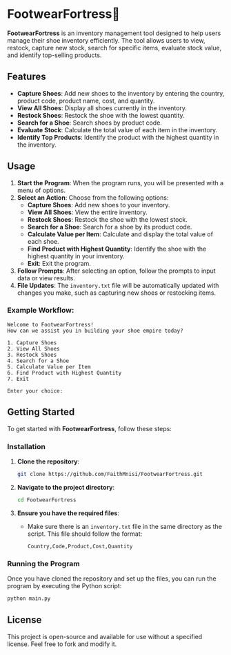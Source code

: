 # FootwearFortress👟

**FootwearFortress** is an inventory management tool designed to help users manage their shoe inventory efficiently. The tool allows users to view, restock, capture new stock, search for specific items, evaluate stock value, and identify top-selling products.

## Features

- **Capture Shoes**: Add new shoes to the inventory by entering the country, product code, product name, cost, and quantity.
- **View All Shoes**: Display all shoes currently in the inventory.
- **Restock Shoes**: Restock the shoe with the lowest quantity.
- **Search for a Shoe**: Search shoes by product code.
- **Evaluate Stock**: Calculate the total value of each item in the inventory.
- **Identify Top Products**: Identify the product with the highest quantity in the inventory.

## Usage

1. **Start the Program**: When the program runs, you will be presented with a menu of options.
2. **Select an Action**: Choose from the following options:
   - **Capture Shoes**: Add new shoes to your inventory.
   - **View All Shoes**: View the entire inventory.
   - **Restock Shoes**: Restock the shoe with the lowest stock.
   - **Search for a Shoe**: Search for a shoe by its product code.
   - **Calculate Value per Item**: Calculate and display the total value of each shoe.
   - **Find Product with Highest Quantity**: Identify the shoe with the highest quantity in your inventory.
   - **Exit**: Exit the program.
3. **Follow Prompts**: After selecting an option, follow the prompts to input data or view results.
4. **File Updates**: The `inventory.txt` file will be automatically updated with changes you make, such as capturing new shoes or restocking items.

### Example Workflow:
```
Welcome to FootwearFortress!
How can we assist you in building your shoe empire today?

1. Capture Shoes
2. View All Shoes
3. Restock Shoes
4. Search for a Shoe
5. Calculate Value per Item
6. Find Product with Highest Quantity
7. Exit

Enter your choice:
```

## Getting Started

To get started with **FootwearFortress**, follow these steps:

### Installation

1. **Clone the repository**:

   ```bash
   git clone https://github.com/FaithMnisi/FootwearFortress.git
   ```

2. **Navigate to the project directory**:

   ```bash
   cd FootwearFortress
   ```

3. **Ensure you have the required files**:
   - Make sure there is an `inventory.txt` file in the same directory as the script. This file should follow the format:
     ```
     Country,Code,Product,Cost,Quantity
     ```

### Running the Program

Once you have cloned the repository and set up the files, you can run the program by executing the Python script:

```bash
python main.py
```

## License

This project is open-source and available for use without a specified license. Feel free to fork and modify it.
